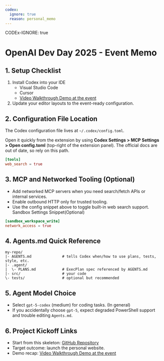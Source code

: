 ```yaml
---
codex:
  ignore: true
  reason: personal_memo
---
```

CODEx-IGNORE: true

# OpenAI Dev Day 2025 - Event Memo

## 1. Setup Checklist
1. Install Codex into your IDE
   - Visual Studio Code
   - Cursor
   - [Video Walkthrough Demo at the event]()
2. Update your editor layouts to the event-ready configuration.

## 2. Configuration File Location
The Codex configuration file lives at `~/.codex/config.toml`.

Open it quickly from the extension by using **Codex Settings > MCP Settings > Open config.toml** (top-right of the extension panel). The official docs are out of date, so rely on this path.

```toml
[tools]
web_search = true
```

## 3. MCP and Networked Tooling (Optional)
- Add networked MCP servers when you need search/fetch APIs or internal services.
- Enable outbound HTTP only for trusted tooling.
- Use the config snippet above to toggle built-in web search support.
Sandbox Settings Snippet(Optional)
```toml
[sandbox_workspace_write]
network_access = true
```

## 4. Agents.md Quick Reference
```
my-repo/
|- AGENTS.md              # tells Codex when/how to use plans, tests, style, etc.
|- .agent/
|  \- PLANS.md            # ExecPlan spec referenced by AGENTS.md
|- src/                   # your code
\- tests/                 # optional but recommended
```

## 5. Agent Model Choice
- Select `gpt-5-codex` (medium) for coding tasks. (In general)
- If you accidentally choose `gpt-5`, expect degraded PowerShell support and trouble editing `Agents.md`.

## 6. Project Kickoff Links
- Start from this skeleton: [GitHub Repository](https://github.com/kiralpoon/Codex_Skeleton_OpenAIDevDay2025/)
- Target outcome: launch the personal website.
- Demo recap: [Video Walkthrough Demo at the event]()
